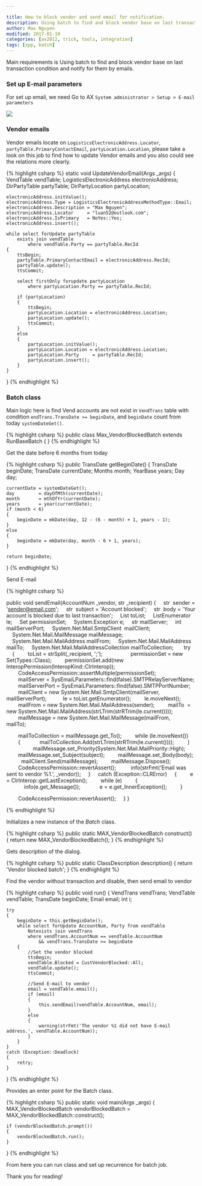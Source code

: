 ```yaml
---

title: How to block vendor and send email for notification.
description: Using batch to find and block vendor base on last transaction condition and notify for them by emails.
author: Max Nguyen
modified: 2017-01-10
categories: [ax2012, trick, tools, integration]
tags: [xpp, batch]
---
```


Main requirements is Using batch to find and block vendor base on last transaction condition and notify for them by emails.

### Set up E-mail parameters

For set up email, we need Go to AX `System administrator > Setup > E-mail parameters`

![]({{site.url}}/assets/imagesposts/imagesposts/Email-parameters.png)

### Vendor emails

Vendor emails locate on `LogisticsElectronicAddress.Locator`, `partyTable.PrimaryContactEmail`, `partyLocation.Location`, please take a look on this job to find how to update Vendor emails and you also could see the relations more clearly.

{% highlight csharp %}
static void UpdateVendorEmail(Args _args)
{
    VendTable                   vendTable;
    LogisticsElectronicAddress  electronicAddress;
    DirPartyTable               partyTable;
    DirPartyLocation            partyLocation;

    electronicAddress.initValue();
    electronicAddress.Type = LogisticsElectronicAddressMethodType::Email;
    electronicAddress.Description = "Max Nguyen";
    electronicAddress.Locator     = "luan52@outlook.com";
    electronicAddress.IsPrimary   = NoYes::Yes;
    electronicAddress.insert();

    while select forUpdate partyTable
        exists join vendTable
            where vendTable.Party == partyTable.RecId
    {
        ttsBegin;
        partyTable.PrimaryContactEmail = electronicAddress.RecId;
        partyTable.update();
        ttsCommit;

        select firstOnly forupdate partyLocation
            where partyLocation.Party == partyTable.RecId;

        if (partyLocation)
        {
            ttsBegin;
            partyLocation.Location = electronicAddress.Location;
            partyLocation.update();
            ttsCommit;
        }
        else
        {
            partyLocation.initValue();
            partyLocation.Location = electronicAddress.Location;
            partyLocation.Party     = partyTable.RecId;
            partyLocation.insert();
        }
    }
}
{% endhighlight %}

### Batch class

Main logic here is find Vend accounts are not exist in `VendTrans` table with condition `endTrans.TransDate >= beginDate`, and `beginDate` count from today `systemDateGet()`.

{% highlight csharp %}
public class Max_VendorBlockedBatch extends RunBaseBatch
{
}
{% endhighlight %}

Get the date before 6 months from today

{% highlight csharp %}
public TransDate getBeginDate()
{
    TransDate   beginDate;
    TransDate   currentDate;
    Months      month;
    YearBase    years;
    Day         day;

    currentDate = systemDateGet();
    day         = dayOfMth(currentDate);
    month       = mthOfYr(currentDate);
    years       = year(currentDate);
    if (month < 6)
    {
        beginDate = mkDate(day, 12 - (6 - month) + 1, years - 1);
    }
    else
    {
        beginDate = mkDate(day, month - 6 + 1, years);
    }

    return beginDate;
}
{% endhighlight %}

Send E-mail

{% highlight csharp %}

public void sendEmail(AccountNum _vendor, str _recipient)
{
    str                                     sender  = 'sender@email.com';
    str                                     subject = 'Account blocked';
    str                                     body    = 'Your account is blocked due to last transaction';
    List                                    toList;
    ListEnumerator                          le;
    Set                                     permissionSet;
    System.Exception                        e;
    str                                     mailServer;
    int                                     mailServerPort;
    System.Net.Mail.SmtpClient              mailClient;
    System.Net.Mail.MailMessage             mailMessage;
    System.Net.Mail.MailAddress             mailFrom;
    System.Net.Mail.MailAddress             mailTo;
    System.Net.Mail.MailAddressCollection   mailToCollection;
 
    try
    {
        toList = strSplit(_recipient, ';');
         
        permissionSet = new Set(Types::Class);
        permissionSet.add(new InteropPermission(InteropKind::ClrInterop));
        CodeAccessPermission::assertMultiple(permissionSet);
 
        mailServer      = SysEmaiLParameters::find(false).SMTPRelayServerName;
        mailServerPort  = SysEmaiLParameters::find(false).SMTPPortNumber;
        mailClient      = new System.Net.Mail.SmtpClient(mailServer, mailServerPort);
 
        le = toList.getEnumerator();
        le.moveNext();
         
        mailFrom    = new System.Net.Mail.MailAddress(sender);
        mailTo      = new System.Net.Mail.MailAddress(strLTrim(strRTrim(le.current())));
        mailMessage = new System.Net.Mail.MailMessage(mailFrom, mailTo);     

        mailToCollection = mailMessage.get_To();
        while (le.moveNext())
        {
            mailToCollection.Add(strLTrim(strRTrim(le.current())));
        }
         
        mailMessage.set_Priority(System.Net.Mail.MailPriority::High);
        mailMessage.set_Subject(subject);
        mailMessage.set_Body(body);
 
        mailClient.Send(mailMessage);
        mailMessage.Dispose();
 
        CodeAccessPermission::revertAssert(); 
        info(strFmt('Email was sent to vendor %1.', _vendor));
    }
    catch (Exception::CLRError)
    {
        e = ClrInterop::getLastException();
        while (e)
        {
            info(e.get_Message());
            e = e.get_InnerException();
        }

        CodeAccessPermission::revertAssert();
    }
}

{% endhighlight %}

Initializes a new instance of the *<c>Batch</c>* class.

{% highlight csharp %}
public static MAX_VendorBlockedBatch construct()
{
    return new MAX_VendorBlockedBatch();
}
{% endhighlight %}

Gets description of the dialog.

{% highlight csharp %}
public static ClassDescription description()
{
    return 'Vendor blocked batch';
}
{% endhighlight %}

Find the vendor without transaction and disable, then send email to vendor

{% highlight csharp %}
public void run()
{
    VendTrans   vendTrans;
    VendTable   vendTable;
    TransDate   beginDate;
    Email       email;
    int         i;

    try
    {
        beginDate = this.getBeginDate();
        while select forUpdate AccountNum, Party from vendTable
            Notexists join vendTrans
            where vendTrans.AccountNum == vendTable.AccountNum
                && vendTrans.TransDate >= beginDate
        {
            //Set the vendor blocked
            ttsBegin;
            vendTable.Blocked = CustVendorBlocked::All;
            vendTable.update();
            ttsCommit;

            //Send E-mail to vendor
            email = vendTable.email();
            if (email)
            {
                this.sendEmail(vendTable.AccountNum, email);
            }
            else
            {
                warning(strFmt('The vendor %1 did not have E-mail address.', vendTable.AccountNum));
            }
        }
    }
    catch (Exception::Deadlock)
    {
        retry;
    }
}
{% endhighlight %}

Provides an enter point for the <c>Batch</c> class.

{% highlight csharp %}
public static void main(Args _args)
{
    MAX_VendorBlockedBatch vendorBlockedBatch = MAX_VendorBlockedBatch::construct();

    if (vendorBlockedBatch.prompt())
    {
        vendorBlockedBatch.run();
    }
}
{% endhighlight %}

From here you can run class and set up recurrence for batch job.

Thank you for reading!